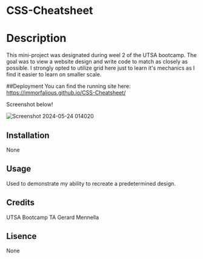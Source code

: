 # CSS-Cheatsheet

# Description

This mini-project was designated during weel 2 of the UTSA bootcamp.
The goal was to view a website design and write code to match as closely as possible. I strongly opted to utilize grid here just to learn it's mechanics as I find it easier to learn on smaller scale.

##Deployment
You can find the running site here: https://immorfalious.github.io/CSS-Cheatsheet/

Screenshot below!

![Screenshot 2024-05-24 014020](https://github.com/Immorfalious/CSS-Cheatsheet/assets/167267794/030cb63e-1223-4663-99fb-52f236f99437)

## Installation

None

## Usage

Used to demonstrate my ability to recreate a predetermined design.

## Credits

UTSA Bootcamp TA Gerard Mennella

## Lisence

None
